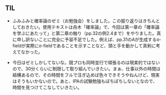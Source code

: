 ## TIL

* ふみふみと確率論のゼミ（お勉強会）をしました。この振り返りはきちんとしておきたい。使用テキストは舟木「確率論」で、今回は第一章の「確率論を学ぶにあたって」と第二章の触り（pp.32の例2.4まで）をやりました。真に申し訳ないことに完全に予習不足でした。例えば、pp.31のAが生成するσ-fieldが実際にσ-fieldであることを示すことなど、頭と手を動かして真剣に考えてなかった。

* 今日はゼミしかしてないな。競プロも同時並行で頑張るのは現実的ではないので、30分くらいに制限して取り組んでいきたい。まぁ、仕事以外の時間は結構あるので、その時間をフルで注ぎ込めば色々できそうやねんけど、現実はそうもいかないので。あと、IPAの試験勉強もぼちぼちしないとなので、時間を見つけてこなしていきたい。